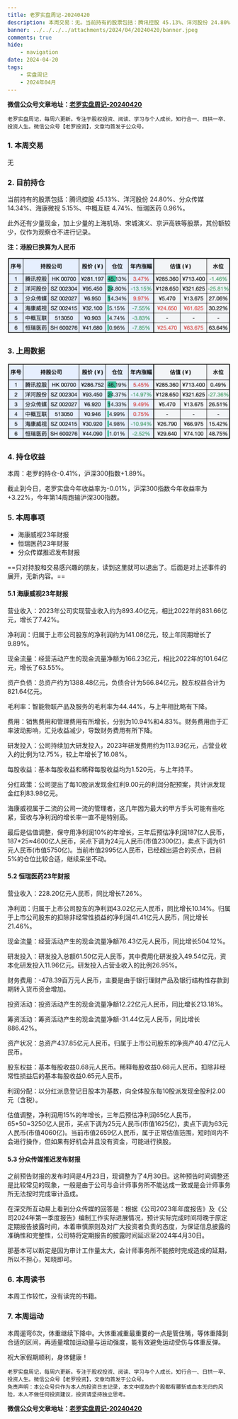 ```yaml
---
title: 老罗实盘周记-20240420
description: 本周交易：无。当前持有的股票包括：腾讯控股 45.13%、洋河股份 24.80%、分众传媒 14.34%、海康微视 5.15%、中概互联 4.74%、恒瑞医药 0.96%。此外还有少量现金，加上少量的上海机场、宋城演义、京沪高铁等股票，其份额较少，仅作为观察仓不进行记录。本周：老罗的持仓-0.41%，沪深300指数+1.89%。
banner: ../../../../attachments/2024/04/20240420/banner.jpeg
comments: true
hide:
    - navigation
date: 2024-04-20
tags:
    - 实盘周记
    - 2024年04月
---
```


__微信公众号文章地址：[老罗实盘周记-20240420](https://mp.weixin.qq.com/s/6GWUqHZttsxIkkJXAhJClg)__

```
老罗实盘周记，每周六更新。专注于股权投资、阅读、学习与个人成长，知行合一、日拱一卒、投资人生。微信公众号【老罗投资】，文章均首发于公众号。
```

### 1. 本周交易

无

### 2. 目前持仓

当前持有的股票包括：腾讯控股 45.13%、洋河股份 24.80%、分众传媒 14.34%、海康微视 5.15%、中概互联 4.74%、恒瑞医药 0.96%。

此外还有少量现金，加上少量的上海机场、宋城演义、京沪高铁等股票，其份额较少，仅作为观察仓不进行记录。

**注：港股已换算为人民币**

![目前持仓](../../../attachments/2024/04/20240420/1.jpg)

### 3. 上周数据

![上周数据](../../../attachments/2024/04/20240420/2.jpg)

### 4. 持仓收益

本周：老罗的持仓<span class="green">-0.41%</span>，沪深300指数<span class="red">+1.89%</span>。 

截止到今日，老罗实盘今年收益率为<span class="green">-0.01%</span>，沪深300指数今年收益率为<span class="red">+3.22%</span>，今年第14周跑输沪深300指数。

### 5. 本周事项

+ 海康威视23年财报
+ 恒瑞医药23年财报
+ 分众传媒推迟发布财报

==只对持股和交易感兴趣的朋友，读到这里就可以退出了。后面是对上述事件的展开，无新内容。==

#### 5.1 海康威视23年财报

营业收入：2023年公司实现营业收入约为893.40亿元，相比2022年的831.66亿元，增长了7.42%。

净利润：归属于上市公司股东的净利润约为141.08亿元，较上年同期增长了9.89%。

现金流量：经营活动产生的现金流量净额为166.23亿元，相比2022年的101.64亿元，增长了63.55%。

资产负债：总资产约为1388.48亿元，负债合计为566.84亿元，股东权益合计为821.64亿元。

毛利率：智能物联产品及服务的毛利率为44.44%，与上年相比略有下降。

费用：销售费用和管理费用有所增长，分别为10.94%和4.83%。财务费用由于汇率波动影响，汇兑收益减少，导致财务费用有所下降。

研发投入：公司持续加大研发投入，2023年研发费用约为113.93亿元，占营业收入的比例为12.75%，较上年增长了16.08%。

每股收益：基本每股收益和稀释每股收益均为1.520元，与上年持平。

分红政策：公司提出了每10股派发现金红利9.00元的利润分配预案，共计派发现金红利83.98亿元。

海康威视属于二流的公司一流的管理者，这几年因为最大的甲方手头可能有些吃紧，营收与净利润的增长率一直不是特别高。

最后是估值调整，保守用净利润10%的年增长，三年后预估净利润187亿人民币，187*25≈4600亿人民币，买点下调为24元人民币(市值2300亿)，卖点下调为61元人民币(市值5750亿)。当前市值2995亿人民币，已经超出适合的买点，目前5%的仓位比较合适，继续呆坐不动。

#### 5.2 恒瑞医药23年财报

营业收入：228.20亿元人民币，同比增长7.26%。

净利润：归属于上市公司股东的净利润43.02亿元人民币，同比增长10.14%。归属于上市公司股东的扣除非经常性损益的净利润41.41亿元人民币，同比增长21.46%。

现金流量：经营活动产生的现金流量净额76.43亿元人民币，同比增长504.12%。

研发投入：研发投入总额61.50亿元人民币，其中费用化研发投入49.54亿元，资本化研发投入11.96亿元。研发投入占营业收入的比例26.95%。

财务费用：-478.39百万元人民币，主要是由于银行理财产品及银行结构性存款到期转入货币资金增加。

投资活动：投资活动产生的现金流量净额12.22亿元人民币，同比增长213.18%。

筹资活动：筹资活动产生的现金流量净额-31.44亿元人民币，同比增长886.42%。

资产状况：总资产437.85亿元人民币。归属于上市公司股东的净资产40.47亿元人民币。

股东权益：基本每股收益0.68元人民币。稀释每股收益0.68元人民币。扣除非经常性损益后的基本每股收益0.65元人民币。

利润分配：以分红派息登记日股本为基数，向全体股东每10股派发现金股利2.00元（含税）。

估值调整，净利润用15%的年增长，三年后预估净利润65亿人民币，65*50=3250亿人民币，买点下调为25元人民币(市值1625亿)，卖点下调为63元人民币(市值4060亿)。当前市值2659亿人民币，属于正常估值范围，短时间内不会进行操作，但如果有好机会并且没有资金，可能进行换股。

#### 5.3 分众传媒推迟发布财报

之前预告财报的发布时间是4月23日，现调整为了4月30日。这种预告时间调整还是比较常见的现象，一般是由于公司与会计师事务所不能达成一致或是会计师事务所无法按时完成审计造成。

在深交所互动易上看到分众传媒的回答是：根据《公司2023年年度报告》及《公司2024年第一季度报告》编制工作实际进展情况，预计实际完成时间将晚于原定定期报告披露时间，本着审慎原则及对广大投资者负责的态度，为保证信息披露的准确性和完整性，公司特将定期报告的披露时间延迟至2024年4月30日。

那基本可以断定是因为审计工作量太大，会计师事务所不能按时完成造成的延期，所以不担心，知晓即可。

### 6. 本周读书

本周工作较忙，没有读完的书籍。

### 7. 本周运动

本周遛弯6次，体重继续下降中。大体重减重最重要的一点是管住嘴，等体重降到合适的区间，再适量增加运动量与运动强度，能有效避免运动受伤与体重反弹。

祝大家假期顺利，身体健康！

```
老罗实盘周记，每周六更新。专注于股权投资、阅读、学习与个人成长，知行合一、日拱一卒、投资人生。微信公众号【老罗投资】，文章均首发于公众号。
免责声明：本公众号只作为本人的投资日志记录，本文中提及的个股都有腰斩或血本无归的风险，本人不做任何投资建议，投资请坚持独立思考。
```

__微信公众号文章地址：[老罗实盘周记-20240420](https://mp.weixin.qq.com/s/6GWUqHZttsxIkkJXAhJClg)__